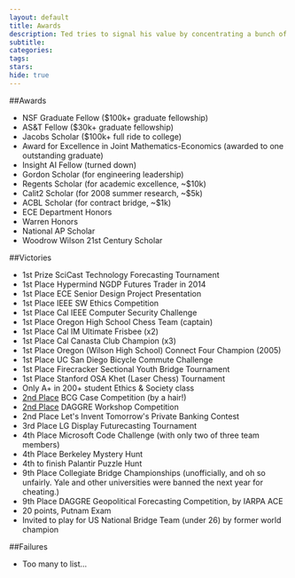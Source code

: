 ```yaml
---
layout: default
title: Awards
description: Ted tries to signal his value by concentrating a bunch of meaningless achievements in one place.
subtitle:
categories:
tags:
stars:
hide: true
---
```


##Awards

* NSF Graduate Fellow ($100k+ graduate fellowship)
* AS&amp;T Fellow ($30k+ graduate fellowship)
* Jacobs Scholar ($100k+ full ride to college)
* Award for Excellence in Joint Mathematics-Economics (awarded to one outstanding graduate)
* Insight AI Fellow (turned down)
* Gordon Scholar (for engineering leadership)
* Regents Scholar (for academic excellence, ~$10k)
* Calit2 Scholar (for 2008 summer research, ~$5k)
* ACBL Scholar (for contract bridge, ~$1k)
* ECE Department Honors
* Warren Honors
* National AP Scholar
* Woodrow Wilson 21st Century Scholar

##Victories

* 1st Prize SciCast Technology Forecasting Tournament
* 1st Place Hypermind NGDP Futures Trader in 2014
* 1st Place ECE Senior Design Project Presentation
* 1st Place IEEE SW Ethics Competition
* 1st Place Cal IEEE Computer Security Challenge
* 1st Place Oregon High School Chess Team (captain)
* 1st Place Cal IM Ultimate Frisbee (x2)
* 1st Place Cal Canasta Club Champion (x3)
* 1st Place Oregon (Wilson High School) Connect Four Champion (2005)
* 1st Place UC San Diego Bicycle Commute Challenge
* 1st Place Firecracker Sectional Youth Bridge Tournament
* 1st Place Stanford OSA Khet (Laser Chess) Tournament
* Only A+ in 200+ student Ethics &amp; Society class
* [2nd Place](http://www.youtube.com/watch?v=ddvttIgThQw&amp;t=6m6s) BCG Case Competition (by a hair!)
* [2nd Place](http://www.youtube.com/watch?v=ddvttIgThQw&amp;t=6m6s) DAGGRE Workshop Competition
* 2nd Place Let's Invent Tomorrow's Private Banking Contest
* 3rd Place LG Display Futurecasting Tournament
* 4th Place Microsoft Code Challenge (with only two of three team members)
* 4th Place Berkeley Mystery Hunt
* 4th to finish Palantir Puzzle Hunt
* 9th Place Collegiate Bridge Championships (unofficially, and oh so unfairly. Yale and other universities were banned the next year for cheating.)
* 9th Place DAGGRE Geopolitical Forecasting Competition, by IARPA ACE
* 20 points, Putnam Exam
* Invited to play for US National Bridge Team (under 26) by former world champion



##Failures

* Too many to list...

